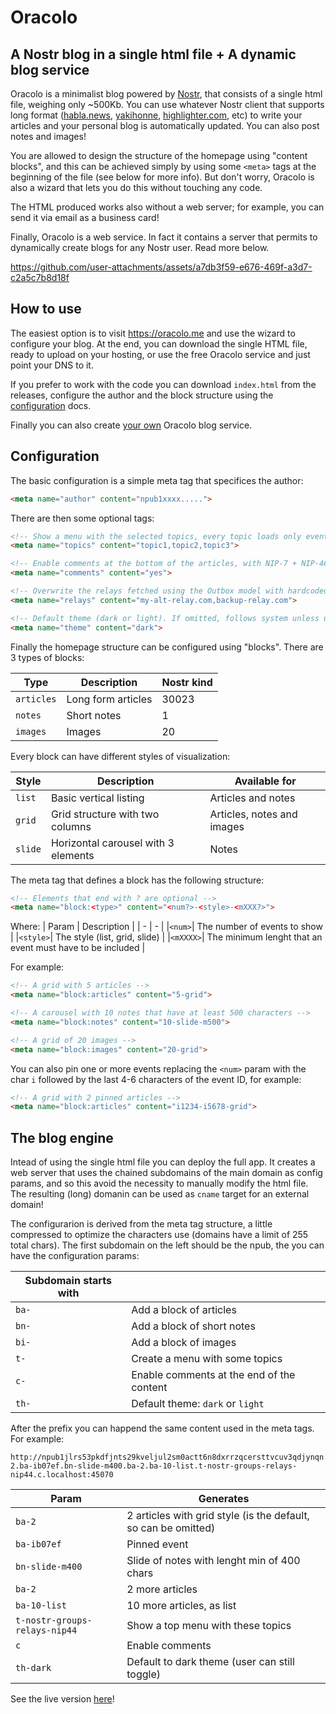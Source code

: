 # Oracolo

## A Nostr blog in a single html file + A dynamic blog service

Oracolo is a minimalist blog powered by [Nostr](https://njump.me), that consists of a single html file, weighing only ~500Kb.
You can use whatever Nostr client that supports long format ([habla.news](https://habla.news), [yakihonne](https://yakihonne.com), [highlighter.com](https://highlighter.com), etc) to write your articles and your personal blog is automatically updated. You can also post notes and images!

You are allowed to design the structure of the homepage using "content blocks", and this can be achieved simply by using some `<meta>` tags at the beginning of the file (see below for more info). But don't worry, Oracolo is also a wizard that lets you do this without touching any code.

The HTML produced works also without a web server; for example, you can send it via email as a business card!

Finally, Oracolo is a web service. In fact it contains a server that permits to dynamically create blogs for any Nostr user. Read more below.

https://github.com/user-attachments/assets/a7db3f59-e676-469f-a3d7-c2a5c7b8d18f

## How to use

The easiest option is to visit https://oracolo.me and use the wizard to configure your blog. At the end, you can download the single HTML file, ready to upload on your hosting, or use the free Oracolo service and just point your DNS to it.

If you prefer to work with the code you can download `index.html` from the releases, configure the author and the block structure using the [configuration](#configuration) docs.

Finally you can also create [your own](#the-blog-engine) Oracolo blog service.

## Configuration

The basic configuration is a simple meta tag that specifices the author:

```html
<meta name="author" content="npub1xxxx.....">
```

There are then some optional tags:

```html
<!-- Show a menu with the selected topics, every topic loads only events with the relative tag  -->
<meta name="topics" content="topic1,topic2,topic3">

<!-- Enable comments at the bottom of the articles, with NIP-7 + NIP-46 login; -->
<meta name="comments" content="yes">

<!-- Overwrite the relays fetched using the Outbox model with hardcoded ones -->
<meta name="relays" content="my-alt-relay.com,backup-relay.com">

<!-- Default theme (dark or light). If omitted, follows system unless user sets a preference via the switch -->
<meta name="theme" content="dark">
```

Finally the homepage structure can be configured using "blocks". There are 3 types of blocks:

| Type | Description | Nostr kind |
| - | - | - |
| `articles` | Long form articles | 30023 |
| `notes` | Short notes | 1 |
| `images` | Images | 20 |

Every block can have different styles of visualization:

| Style | Description | Available for |
| - | - | - |
| `list` | Basic vertical listing | Articles and notes |
| `grid` | Grid structure with two columns | Articles, notes and images |
| `slide` | Horizontal carousel with 3 elements | Notes |

The meta tag that defines a block has the following structure:

```html
<!-- Elements that end with ? are optional -->
<meta name="block:<type>" content="<num?>-<style>-<mXXX?>">
```

Where:
| Param | Description |
| - | - |
|`<num>`| The number of events to show |
|`<style>`| The style (list, grid, slide) |
|`<mXXXX>`| The minimum lenght that an event must have to be included |

For example:

```html
<!-- A grid with 5 articles -->
<meta name="block:articles" content="5-grid">

<!-- A carousel with 10 notes that have at least 500 characters -->
<meta name="block:notes" content="10-slide-m500">

<!-- A grid of 20 images -->
<meta name="block:images" content="20-grid">
```

You can also pin one or more events replacing the `<num>` param with the char `i` followed by the last 4-6 characters of the event ID, for example:

```html
<!-- A grid with 2 pinned articles -->
<meta name="block:articles" content="i1234-i5678-grid">
```

## The blog engine

Intead of using the single html file you can deploy the full app. It creates a web server that uses the chained subdomains of the main domain as config params, and so this avoid the necessity to manually modify the html file. The resulting (long) domanin can be used as `cname` target for an external domain!

The configurarion is derived from the meta tag structure, a little compressed to optimize the characters use (domains have a limit of 255 total chars).
The first subdomain on the left should be the npub, the you can have the configuration params:

| Subdomain starts with |  |
| - | - |
| `ba-` | Add a block of articles |
| `bn-` | Add a block of short notes |
| `bi-` | Add a block of images |
| `t-` | Create a menu with some topics |
| `c-` | Enable comments at the end of the content |
| `th-` | Default theme: `dark` or `light` |

After the prefix you can happend the same content used in the meta tags. For example:

```
http://npub1jlrs53pkdfjnts29kveljul2sm0actt6n8dxrrzqcersttvcuv3qdjynqn.ba-2.ba-ib07ef.bn-slide-m400.ba-2.ba-10-list.t-nostr-groups-relays-nip44.c.localhost:45070
```
| Param | Generates |
| - | - |
| `ba-2` | 2 articles with grid style (is the default, so can be omitted) |
| `ba-ib07ef` | Pinned event |
| `bn-slide-m400` | Slide of notes with lenght min of 400 chars |
| `ba-2` | 2 more articles |
| `ba-10-list` | 10 more articles, as list |
| `t-nostr-groups-relays-nip44` | Show a top menu with these topics |
| `c` | Enable comments |
| `th-dark` | Default to dark theme (user can still toggle) |

See the live version [here](http://npub1jlrs53pkdfjnts29kveljul2sm0actt6n8dxrrzqcersttvcuv3qdjynqn.ba-2.ba-ib07ef.bn-slide-m400.ba-2.ba-10-list.topics-nostr-groups-relays-nip44.oracolo.me)!
